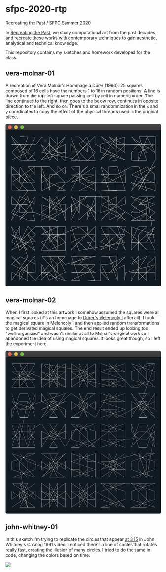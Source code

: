 # sfpc-2020-rtp

Recreating the Past / SFPC Summer 2020

In [Recreating the Past](https://sfpc.io/recreatingthepast-spring2020/), we study computational art from the past decades and recreate these works with contemporary techniques to gain aesthetic, analytical and technical knowledge.

This repository contains my sketches and homework developed for the class.

## vera-molnar-01

A recreation of Vera Molnár's Hommage à Dürer (1990). 25 squares composed of 16 cells have the numbers 1 to 16 in random positions. A line is drawn from the top-left square passing cell by cell in numeric order. The line continues to the right, then goes to the below row, continues in oposite direction to the left. And so on. There's a small randomnization in the `x` and `y` coordinates to copy the effect of the physical threads used in the original piece.

<img src="docs/vera-molnar-01.png" width="512" />

## vera-molnar-02

When I first looked at this artwork I somehow assumed the squares were all magical squares (it's an homenage to [Dürer's Melencoly I](https://www.metmuseum.org/art/collection/search/336228) after all). I took the magical square in Melencoly I and then applied random transformations to get derivated magical squares. The end result ended up looking too "well-organized" and wasn't similar at all to Molnár's original work so I abandoned the idea of using magical squares. It looks great though, so I left the experiment here.

<img src="docs/vera-molnar-02.png" width="512" />

## john-whitney-01

In this sketch I'm trying to replicate the circles that appear [at 3:15](https://youtu.be/TbV7loKp69s?t=196) in John Whitney's Catalog 1961 video. I noticed there's a line of circles that rotates really fast, creating the illusion of many circles. I tried to do the same in code, changing the colors based on time.

<img src="docs/john-whitney-01.gif" width="512" />
